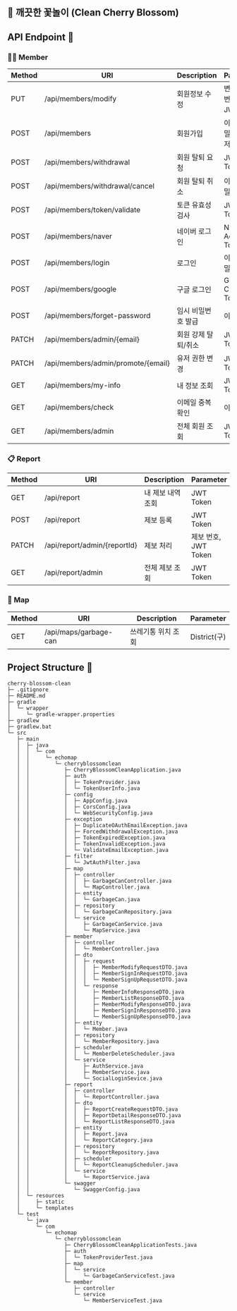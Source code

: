 ## 🌸 깨끗한 꽃놀이 (Clean Cherry Blossom)

## API Endpoint 📢

### 👨‍🏫 Member

| Method | URI                                | Description         | Parameter                      |
| ------ | ---------------------------------- | ------------------- | ------------------------------ |
| PUT    | /api/members/modify                | 회원정보 수정       | 변경할 비밀번호, 이름, JWT토큰 |
| POST   | /api/members                       | 회원가입            | 이메일, 비밀번호, 유저이름     |
| POST   | /api/members/withdrawal            | 회원 탈퇴 요청      | JWT Token                      |
| POST   | /api/members/withdrawal/cancel     | 회원 탈퇴 취소      | 이메일, 비밀번호               |
| POST   | /api/members/token/validate        | 토큰 유효성 검사    | JWT Token                      |
| POST   | /api/members/naver                 | 네이버 로그인       | Naver Access Token             |
| POST   | /api/members/login                 | 로그인              | 이메일, 비밀번호               |
| POST   | /api/members/google                | 구글 로그인         | Google Credential Token        |
| POST   | /api/members/forget-password       | 임시 비밀번호 발급  | 이메일                         |
| PATCH  | /api/members/admin/{email}         | 회원 강제 탈퇴/취소 | JWT Token                      |
| PATCH  | /api/members/admin/promote/{email} | 유저 권한 변경      | JWT Token                      |
| GET    | /api/members/my-info               | 내 정보 조회        | JWT Token                      |
| GET    | /api/members/check                 | 이메일 중복 확인    | 이메일                         |
| GET    | /api/members/admin                 | 전체 회원 조회      | JWT Token                      |

### 📋 Report

| Method | URI                          | Description       | Parameter            |
| ------ | ---------------------------- | ----------------- | -------------------- |
| GET    | /api/report                  | 내 제보 내역 조회 | JWT Token            |
| POST   | /api/report                  | 제보 등록         | JWT Token            |
| PATCH  | /api/report/admin/{reportId} | 제보 처리         | 제보 번호, JWT Token |
| GET    | /api/report/admin            | 전체 제보 조회    | JWT Token            |

### 📍 Map

| Method | URI                   | Description        | Parameter    |
| ------ | --------------------- | ------------------ | ------------ |
| GET    | /api/maps/garbage-can | 쓰레기통 위치 조회 | District(구) |

## Project Structure 🌲

```
cherry-blossom-clean
├─ .gitignore
├─ README.md
├─ gradle
│  └─ wrapper
│     └─ gradle-wrapper.properties
├─ gradlew
├─ gradlew.bat
└─ src
   ├─ main
   │  ├─ java
   │  │  └─ com
   │  │     └─ echomap
   │  │        └─ cherryblossomclean
   │  │           ├─ CherryBlossomCleanApplication.java
   │  │           ├─ auth
   │  │           │  ├─ TokenProvider.java
   │  │           │  └─ TokenUserInfo.java
   │  │           ├─ config
   │  │           │  ├─ AppConfig.java
   │  │           │  ├─ CorsConfig.java
   │  │           │  └─ WebSecurityConfig.java
   │  │           ├─ exception
   │  │           │  ├─ DuplicateOAuthEmailException.java
   │  │           │  ├─ ForcedWithdrawalException.java
   │  │           │  ├─ TokenExpiredException.java
   │  │           │  ├─ TokenInvalidException.java
   │  │           │  └─ ValidateEmailException.java
   │  │           ├─ filter
   │  │           │  └─ JwtAuthFilter.java
   │  │           ├─ map
   │  │           │  ├─ controller
   │  │           │  │  ├─ GarbageCanController.java
   │  │           │  │  └─ MapController.java
   │  │           │  ├─ entity
   │  │           │  │  └─ GarbageCan.java
   │  │           │  ├─ repository
   │  │           │  │  └─ GarbageCanRepository.java
   │  │           │  └─ service
   │  │           │     ├─ GarbageCanService.java
   │  │           │     └─ MapService.java
   │  │           ├─ member
   │  │           │  ├─ controller
   │  │           │  │  └─ MemberController.java
   │  │           │  ├─ dto
   │  │           │  │  ├─ request
   │  │           │  │  │  ├─ MemberModifyRequestDTO.java
   │  │           │  │  │  ├─ MemberSignInRequestDTO.java
   │  │           │  │  │  └─ MemberSignUpRequsetDTO.java
   │  │           │  │  └─ response
   │  │           │  │     ├─ MemberInfoResponseDTO.java
   │  │           │  │     ├─ MemberListResponseDTO.java
   │  │           │  │     ├─ MemberModifyResponseDTO.java
   │  │           │  │     ├─ MemberSignInResponseDTO.java
   │  │           │  │     └─ MemberSignUpResponseDTO.java
   │  │           │  ├─ entity
   │  │           │  │  └─ Member.java
   │  │           │  ├─ repository
   │  │           │  │  └─ MemberRepository.java
   │  │           │  ├─ scheduler
   │  │           │  │  └─ MemberDeleteScheduler.java
   │  │           │  └─ service
   │  │           │     ├─ AuthService.java
   │  │           │     ├─ MemberService.java
   │  │           │     └─ SocialLoginSevice.java
   │  │           ├─ report
   │  │           │  ├─ controller
   │  │           │  │  └─ ReportController.java
   │  │           │  ├─ dto
   │  │           │  │  ├─ ReportCreateRequestDTO.java
   │  │           │  │  ├─ ReportDetailResponseDTO.java
   │  │           │  │  └─ ReportListResponseDTO.java
   │  │           │  ├─ entity
   │  │           │  │  ├─ Report.java
   │  │           │  │  └─ ReportCategory.java
   │  │           │  ├─ repository
   │  │           │  │  └─ ReportRepository.java
   │  │           │  ├─ scheduler
   │  │           │  │  └─ ReportCleanupScheduler.java
   │  │           │  └─ service
   │  │           │     └─ ReportService.java
   │  │           └─ swagger
   │  │              └─ SwaggerConfig.java
   │  └─ resources
   │     ├─ static
   │     └─ templates
   └─ test
      └─ java
         └─ com
            └─ echomap
               └─ cherryblossomclean
                  ├─ CherryBlossomCleanApplicationTests.java
                  ├─ auth
                  │  └─ TokenProviderTest.java
                  ├─ map
                  │  └─ service
                  │     └─ GarbageCanServiceTest.java
                  └─ member
                     ├─ controller
                     └─ service
                        └─ MemberServiceTest.java

```
